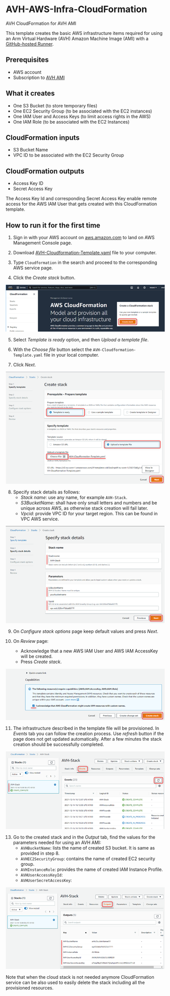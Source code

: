 # AVH-AWS-Infra-CloudFormation
AVH CloudFormation for AVH AMI

This template creates the basic AWS infrastructure items required for using an Arm Virtual Hardware (AVH) Amazon Machine Image (AMI) with a [GitHub-hosted Runner](https://arm-software.github.io/VHT/main/infrastructure/html/run_ami_github.html#GitHub_hosted).

## Prerequisites
* AWS account
* Subscription to [AVH AMI](https://arm-software.github.io/VHT/main/infrastructure/html/index.html#Subscribe)

## What it creates
* One S3 Bucket (to store temporary files)
* One EC2 Security Group (to be associated with the EC2 instances)
* One IAM User and Access Keys (to limit access rights in the AWS)
* One IAM Role (to be associated with the EC2 Instances)

## CloudFormation inputs
* S3 Bucket Name
* VPC ID to be associated with the EC2 Security Group

## CloudFormation outputs
* Access Key ID
* Secret Access Key

The Access Key Id and corresponding Secret Access Key enable remote access for the AWS IAM User that gets created with this CloudFormation template.

## How to run it for the first time
1. Sign in with your AWS account on [aws.amazon.com](https://aws.amazon.com/) to land on AWS Management Console page.

2. Download [AVH-Cloudformation-Template.yaml](./AVH-Cloudformation-Template.yaml) file to your computer.

3. Type `Cloudformation` in the search and proceed to the corresponding AWS service page.

4. Click the _Create stack_ button.

<img src=".images/avh_cloudformation_main.png">

5. Select _Template is ready_ option, and then _Upload a template file_.

6. With the _Choose file_ button select the `AVH-Cloudformation-Template.yaml` file in your local computer.

7. Click _Next_.

<img src=".images/avh_cloudformation_create_stack.png">

8. Specify stack details as follows:
    - _Stack name_: use any name, for example `AVH-Stack`.
    - _S3BucketName_: shall have only small letters and numbers and be unique across AWS, as otherwise stack creation will fail later.
    - _Vpcid_: provide VPC ID for your target region. This can be found in VPC AWS service.

<img src=".images/avh_cloudformation_stack_details.png">

9. On _Configure stack options_ page keep default values and press _Next_.

10. On _Review_ page:
    - Acknowledge that a new AWS IAM User and AWS IAM AccessKey will be created.
    - Press _Create stack_.

<img src=".images/avh_cloudformation_ack.png">

11. The infrastructure described in the template file will be provisioned. In _Events_ tab you can follow the creation process. Use _refresh_ button if the page does not get updated automatically. After a few minutes the stack creation should be successfully completed.

<img src=".images/avh_cloudformation_stack_completed.png">

13. Go to the created stack and in the _Output_ tab, find the values for the parameters needed for using an AVH AMI:
    - `AVHBucketName`: lists the name of created S3 bucket. It is same as provided in step 8.
    - `AVHEC2SecurityGroup`: contains the name of created EC2 security group.
    - `AVHInstanceRole`: provides the name of created IAM Instance Profile.
    - `AVHUserAccessKeyId`: 
    - `AVHUserSecretAccessKey`: 

<img src=".images/avh_cloudformation_output.png">

Note that when the cloud stack is not needed anymore CloudFormation service can be also used to easily delete the stack including all the provisioned resources.
